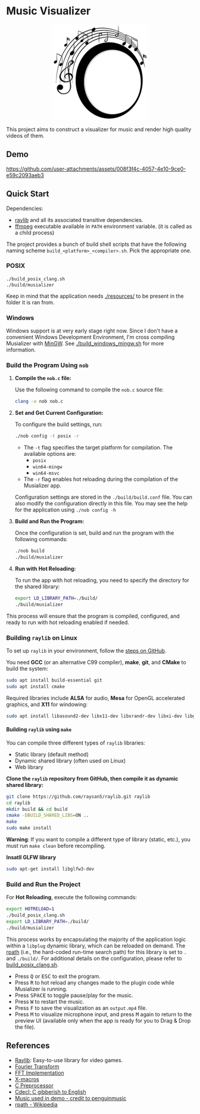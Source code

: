 # Music Visualizer

<p align=center>
  <img src="./resources/logo/logo-256.png">
</p>

This project aims to construct a visualizer for music and render high quality videos of them. 

## Demo 
https://github.com/user-attachments/assets/008f3f4c-4057-4e10-9ce0-e59c2093aeb3

## Quick Start

Dependencies: 
- [raylib](https://www.raylib.com/) and all its associated transitive dependencies.
- [ffmpeg](https://ffmpeg.org/) executable available in `PATH` environment variable. (it is called as a child process)


The project provides a bunch of build shell scripts that have the following naming scheme `build_<platform>_<compiler>.sh`. Pick the appropriate one.

### POSIX

```console
./build_posix_clang.sh
./build/musializer
```

Keep in mind that the application needs [./resources/](./resources/) to be present in the folder it is ran from.

### Windows

Windows support is at very early stage right now. Since I don't have a convenient Windows Development Environment, I'm cross compiling Musializer with [MinGW](https://www.mingw-w64.org/). See [./build_windows_mingw.sh](./build_windows_mingw.sh) for more information.

### Build the Program Using `nob`

1. **Compile the `nob.c` file:**

   Use the following command to compile the `nob.c` source file:
   ```bash
   clang -o nob nob.c
   ```

2. **Set and Get Current Configuration:**

   To configure the build settings, run:
   ```bash
   ./nob config -t posix -r
   ```
   - The `-t` flag specifies the target platform for compilation. The available options are:
     - `posix`
     - `win64-mingw`
     - `win64-msvc`
   - The `-r` flag enables hot reloading during the compilation of the Musializer app.

   Configuration settings are stored in the `./build/build.conf` file. You can also modify the configuration directly in this file. You may see the help for the application using `./nob config -h`

3. **Build and Run the Program:**

   Once the configuration is set, build and run the program with the following commands:
   ```bash
   ./nob build
   ./build/musializer
   ```

4. **Run with Hot Reloading:**

   To run the app with hot reloading, you need to specify the directory for the shared library:
   ```bash
   export LD_LIBRARY_PATH=./build/
   ./build/musializer
   ```

This process will ensure that the program is compiled, configured, and ready to run with hot reloading enabled if needed.


### Building `raylib` on Linux
To set up `raylib` in your environment, follow the [steps on GitHub](https://github.com/raysan5/raylib).

You need **GCC** (or an alternative C99 compiler), **make**, **git**, and **CMake** to build the system:

```bash
sudo apt install build-essential git
sudo apt install cmake
```

Required libraries include **ALSA** for audio, **Mesa** for OpenGL accelerated graphics, and **X11** for windowing:

```bash
sudo apt install libasound2-dev libx11-dev libxrandr-dev libxi-dev libgl1-mesa-dev libglu1-mesa-dev libxcursor-dev libxinerama-dev libwayland-dev libxkbcommon-dev
```

#### Building `raylib` using `make`

You can compile three different types of `raylib` libraries:
- Static library (default method)
- Dynamic shared library (often used on Linux)
- Web library

**Clone the `raylib` repository from GitHub, then compile it as dynamic shared library:**

```bash
git clone https://github.com/raysan5/raylib.git raylib
cd raylib
mkdir build && cd build
cmake -DBUILD_SHARED_LIBS=ON ..
make
sudo make install
```

**Warning**: If you want to compile a different type of library (static, etc.), you must run `make clean` before recompiling.

**Insatll GLFW library**
```bash
sudo apt-get install libglfw3-dev
```
### Build and Run the Project

For **Hot Reloading**, execute the following commands:

```bash
export HOTRELOAD=1
./build_posix_clang.sh
export LD_LIBRARY_PATH=./build/
./build/musializer
```

This process works by encapsulating the majority of the application logic within a `libplug` dynamic library, which can be reloaded on demand. The [rpath](https://en.wikipedia.org/wiki/Rpath) (i.e., the hard-coded run-time search path) for this library is set to `.` and `./build/`. For additional details on the configuration, please refer to [build_posix_clang.sh](./build_posix_clang.sh).

- Press <kbd>Q</kbd> or <kbd>ESC</kbd> to exit the program.
- Press <kbd>R</kbd> to hot reload any changes made to the plugin code while Musializer is running.
- Press <kbd>SPACE</kbd> to toggle pause/play for the music.
- Press <kbd>W</kbd> to restart the music.
- Press <kbd>F</kbd> to save the visualization as an `output.mp4` file.
- Press <kbd>M</kbd> to visualize microphone input, and press <kbd>M</kbd> again to return to the preview UI (available only when the app is ready for you to Drag & Drop the file).

## References

- [Raylib](https://www.raylib.com/): Easy-to-use library for video games.
- [Fourier Transform](https://github.com/realsanjeev/Music-gerne-classification-using-deep-learning/wiki/Fourier-Transform)
- [FFT Implementation](https://rosettacode.org/wiki/Fast_Fourier_transform#Python)
- [X-macros](https://en.wikipedia.org/wiki/X_macro)
- [C Preprocessor](https://en.wikipedia.org/wiki/C_preprocessor)
- [Cdecl: C gibberish to English](https://cdecl.org/?q=float+%28*fs%29%5B2%5D)
- [Music used in demo - credit to penguinmusic](https://pixabay.com/music/future-bass-powerful-beat-121791/)
- [rpath - Wikipedia](https://en.wikipedia.org/wiki/Rpath)
